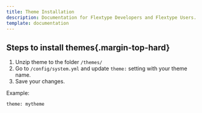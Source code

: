 ```yaml
---
title: Theme Installation
description: Documentation for Flextype Developers and Flextype Users.
template: documentation
---
```


## Steps to install themes{.margin-top-hard}

1. Unzip theme to the folder `/themes/`
2. Go to `/config/system.yml` and update `theme:` setting with your theme name.
3. Save your changes.

Example:
```
theme: mytheme
```
